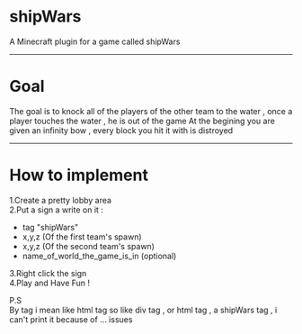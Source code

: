 # shipWars
A Minecraft plugin for a game called shipWars
___
# Goal
The goal is to knock all of the players of the other team to the water , once a player touches the water , he is out of the game
At the begining you are given an infinity bow , every block you hit it with is distroyed
___
# How to implement
1.Create a pretty lobby area</br>
2.Put a sign a write on it :
   * tag "shipWars"
   * x,y,z (Of the first team's spawn)
   * x,y,z (Of the second team's spawn)
   * name_of_world_the_game_is_in (optional)  
   
3.Right click the sign</br>
4.Play and Have Fun !

P.S  
By tag i mean like html tag so like div tag , or html tag , a shipWars tag , i can't print it because of ... issues

